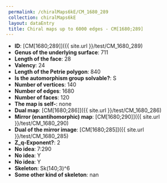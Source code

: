 ```yaml
--- 
 permalink: /chiralMaps6kE/CM_1680_289 
 collection: chiralMaps6kE
 layout: dataEntry
 title: Chiral maps up to 6000 edges - CM[1680;289]
---
```


- **ID**: [CM[1680;289]]({{ site.url }}/test/CM_1680_289)
- **Genus of the underlying surface**: 711
- **Length of the face**: 28
- **Valency**: 24
- **Length of the Petrie polygon**: 840
- **Is the automorphism group solvable?**: S
- **Number of vertices**: 140
- **Number of edges**: 1680
- **Number of faces**: 120
- **The map is self-**: none
- **Dual map**: [CM[1680;286]]({{ site.url }}/test/CM_1680_286)
- **Mirror (enantihomorphic) map**: [CM[1680;290]]({{ site.url }}/test/CM_1680_290)
- **Dual of the mirror image**: [CM[1680;285]]({{ site.url }}/test/CM_1680_285)
- **Z_q-Exponent?**: 2
- **No idea**:  7:290
- **No idea**: Y
- **No idea**: Y
- **Skeleton**: Sk(140;3)^6
- **Some other kind of skeleton**: nan
